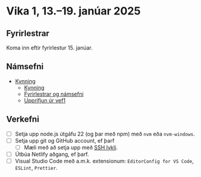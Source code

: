 # Vika 1, 13.–19. janúar 2025

## Fyrirlestrar

Koma inn eftir fyrirlestur 15. janúar.

## Námsefni

- [Kynning](../namsefni/01.kynning/readme.md)
  - [Kynning](../namsefni/01.kynning/1.kynning.md)
  - [Fyrirlestrar og námsefni](../namsefni/01.kynning/2.namsefni.md)
  - [Upprifjun úr vef1](../namsefni/01.kynning/3.vef1.md)

## Verkefni

- [ ] Setja upp node.js útgáfu 22 (og þar með npm) með `nvm` eða `nvm-windows`.
- [ ] Setja upp git og GitHub account, ef þarf
  - [ ] Mæli með að setja upp með [SSH lykli](https://docs.github.com/en/authentication/connecting-to-github-with-ssh).
- [ ] Útbúa Netlify aðgang, ef þarf.
- [ ] Visual Studio Code með a.m.k. extensionum: `EditorConfig for VS Code`, `ESLint`, `Prettier`.

